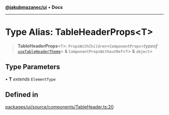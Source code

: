 [**@jakubmazanec/ui**](../README.md) • **Docs**

---

# Type Alias: TableHeaderProps\<T\>

> **TableHeaderProps**\<`T`\>: `PropsWithChildren`\<`ComponentProps`\<_typeof_
> [`useTableHeaderTheme`](../functions/useTableHeaderTheme.md)\> & `ComponentPropsWithoutRef`\<`T`\>
> & `object`\>

## Type Parameters

• **T** _extends_ `ElementType`

## Defined in

[packages/ui/source/components/TableHeader.ts:20](https://github.com/jakubmazanec/tools/blob/39892a8d22e72fc5aa2b2aedf9320ac8bb26fd5d/packages/ui/source/components/TableHeader.ts#L20)
